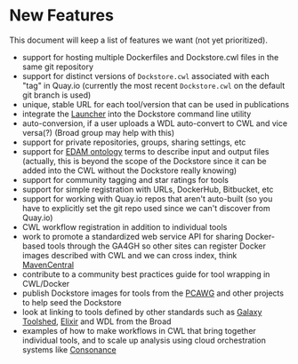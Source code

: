 # New Features

This document will keep a list of features we want (not yet prioritized).

* support for hosting multiple Dockerfiles and Dockstore.cwl files in the same git repository
* support for distinct versions of `Dockstore.cwl` associated with each "tag" in Quay.io (currently the most recent `Dockstore.cwl` on the default git branch is used)
* unique, stable URL for each tool/version that can be used in publications
* integrate the [Launcher](https://github.com/CancerCollaboratory/dockstore-descriptor#dockstore-descriptor) into the Dockstore command line utility
* auto-conversion, if a user uploads a WDL auto-convert to CWL and vice versa(?) (Broad group may help with this)
* support for private repositories, groups, sharing settings, etc
* support for [EDAM ontology](http://edamontology.org/page) terms to describe input and output files (actually, this is beyond the scope of the Dockstore since it can be added into the CWL without the Dockstore really knowing)
* support for community tagging and star ratings for tools
* support for simple registration with URLs, DockerHub, Bitbucket, etc
* support for working with Quay.io repos that aren't auto-built (so you have to explicitly set the git repo used since we can't discover from Quay.io)
* CWL workflow registration in addition to individual tools
* work to promote a standardized web service API for sharing Docker-based tools through the GA4GH so other sites can register Docker images described with CWL and we can cross index, think [MavenCentral](http://search.maven.org/)
* contribute to a community best practices guide for tool wrapping in CWL/Docker
* publish Dockstore images for tools from the [PCAWG](https://dcc.igcg.org/pcawg) and other projects to help seed the Dockstore
* look at linking to tools defined by other standards such as [Galaxy Toolshed](https://toolshed.g2.bx.psu.edu/), [Elixir](https://elixir-registry.cbs.dtu.dk/) and WDL from the Broad
* examples of how to make workflows in CWL that bring together individual tools, and to scale up analysis using cloud orchestration systems like [Consonance](https://github.com/Consonance/)

